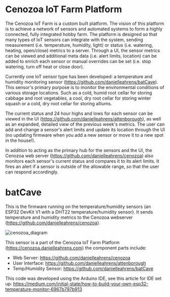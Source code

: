# Cenozoa IoT Farm Platform

The Cenozoa IoT Farm is a custom built platform. The vision of this platform is to achieve a network of sensors and automated systems to form a highly connected, fully integrated hobby farm. The platform is designed so that many types of IoT sensors can integrate with the system, sending measurement (i.e. temperature, humidity, light) or status (i.e. watering, heating, open/close) metrics to a server. Through a UI, the sensor metrics can be viewed and additional meta data (i.e. alert limits, location) can be added to enrich each sensor or manual overrides can be set (i.e. stop watering, turn off heat or close door).

Currently one IoT sensor type has been developed: a temperature and humidity monitoring sensor (https://github.com/danielleahrens/batCave). This sensor's primary purpose is to monitor the environmental conditions of various storage locations. Such as a cold, humid root cellar for storing cabbage and root vegetables, a cool, dry root cellar for storing winter squash or a cold, dry root cellar for storing alliums.

The current status and 24 hour highs and lows for each sensor can be viewed in the UI (https://github.com/danielleahrens/attenborough), as well as an expanded, detailed view of the previous week's metrics. The user can add and change a sensor's alert limits and update its location through the UI (no updating firmware when you add a new sensor or move it to a new spot in the house!).

In addition to acting as the primary hub for the sensors and the UI, the Cenozoa web server (https://github.com/danielleahrens/cenozoa) also monitors each sensor's current status and compares it to its alert limits. It fires an alert if a sensor is outside of the allowable range, so that the user can respond accordingly. 

# batCave
This is the firmware running on the temperature/humidity sensors (an ESP32 DevKit V1 with a DHT22 temperature/humidity sensor). It sends temperature and humidity metrics to the Cenozoa webserver (https://github.com/danielleahrens/cenozoa).

![cenozoa_diagram](https://user-images.githubusercontent.com/31782840/108779365-bf1c8a80-7534-11eb-91d8-64da8f6bad4e.png)

This sensor is a part of the Cenozoa IoT Farm Platform (https://cenozoa.danielleahrens.com) the component parts include:
- Web Server: https://github.com/danielleahrens/cenozoa
- User Interface: https://github.com/danielleahrens/attenborough
- Temp/Humidity Sensor: https://github.com/danielleahrens/batCave

This code was developed using the Arduino IDE, see this article for IDE set up: https://medium.com/initial-state/how-to-build-your-own-esp32-temperature-monitor-6967b797b913

